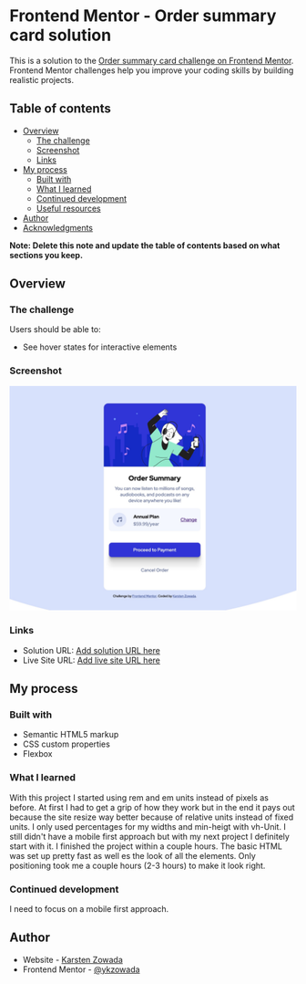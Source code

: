 # Frontend Mentor - Order summary card solution

This is a solution to the [Order summary card challenge on Frontend Mentor](https://www.frontendmentor.io/challenges/order-summary-component-QlPmajDUj). Frontend Mentor challenges help you improve your coding skills by building realistic projects. 

## Table of contents

- [Overview](#overview)
  - [The challenge](#the-challenge)
  - [Screenshot](#screenshot)
  - [Links](#links)
- [My process](#my-process)
  - [Built with](#built-with)
  - [What I learned](#what-i-learned)
  - [Continued development](#continued-development)
  - [Useful resources](#useful-resources)
- [Author](#author)
- [Acknowledgments](#acknowledgments)

**Note: Delete this note and update the table of contents based on what sections you keep.**

## Overview

### The challenge

Users should be able to:

- See hover states for interactive elements

### Screenshot

![](./screenshot.jpg)

### Links

- Solution URL: [Add solution URL here](https://kzowada.github.io/order-summary-compoment/)
- Live Site URL: [Add live site URL here](https://kzowada.github.io/order-summary-compoment/)

## My process

### Built with

- Semantic HTML5 markup
- CSS custom properties
- Flexbox

### What I learned

With this project I started using rem and em units instead of pixels as before. At first I had to get a grip of how they work but in the end it pays out because the site resize way better because of relative units instead of fixed units. I only used percentages for my widths and min-heigt with vh-Unit. I still didn't have a mobile first approach but with my next project I definitely start with it. I finished the project within a couple hours. The basic HTML was set up pretty fast as well es the look of all the elements. Only positioning took me a couple hours (2-3 hours) to make it look right.

### Continued development

I need to focus on a mobile first approach.

## Author

- Website - [Karsten Zowada](https://www.freecodecamp.org/karsten)
- Frontend Mentor - [@ykzowada](https://www.frontendmentor.io/profile/kzowada)
